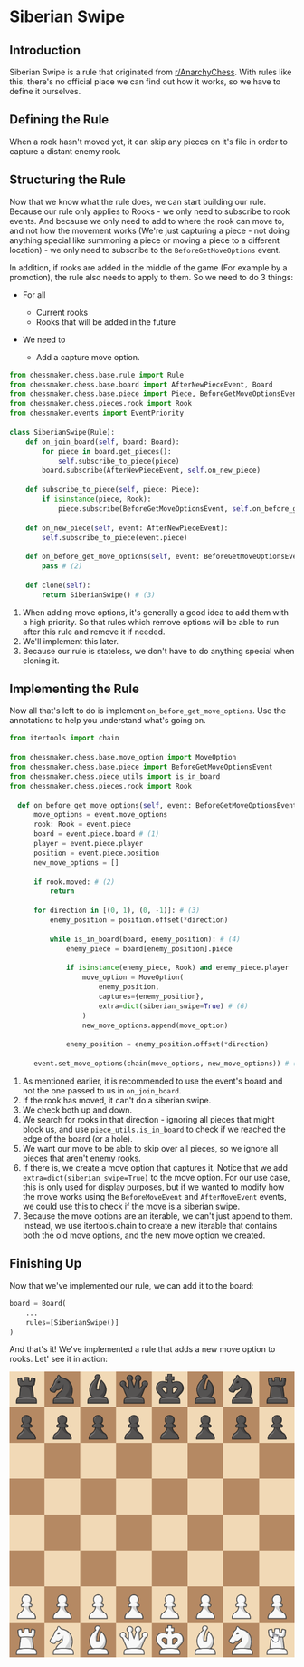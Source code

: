 # Siberian Swipe

## Introduction 

Siberian Swipe is a rule that originated from [r/AnarchyChess](https://www.reddit.com/r/AnarchyChess/).
With rules like this, there's no official place we can find out how it works,
so we have to define it ourselves.

## Defining the Rule

When a rook hasn't moved yet, it can skip any pieces on it's file
in order to capture a distant enemy rook.

## Structuring the Rule

Now that we know what the rule does, we can start building our rule.
Because our rule only applies to Rooks - we only need to subscribe to
rook events. And because we only need to add to where the rook can move to,
and not how the movement works (We're just capturing a piece - not doing
anything special like summoning a piece or moving a piece to a different
location) - we only need to subscribe to the `BeforeGetMoveOptions` event.

In addition, if rooks are added in the middle of the game (For example by a promotion),
the rule also needs to apply to them. So we need to do 3 things:

- For all

    * Current rooks
    * Rooks that will be added in the future

- We need to

    * Add a capture move option.

```python title="siberian_swipe.py"
from chessmaker.chess.base.rule import Rule
from chessmaker.chess.base.board import AfterNewPieceEvent, Board
from chessmaker.chess.base.piece import Piece, BeforeGetMoveOptionsEvent
from chessmaker.chess.pieces.rook import Rook
from chessmaker.events import EventPriority

class SiberianSwipe(Rule):
    def on_join_board(self, board: Board):
        for piece in board.get_pieces():
            self.subscribe_to_piece(piece)
        board.subscribe(AfterNewPieceEvent, self.on_new_piece)

    def subscribe_to_piece(self, piece: Piece):
        if isinstance(piece, Rook):
            piece.subscribe(BeforeGetMoveOptionsEvent, self.on_before_get_move_options, EventPriority.HIGH) # (1)

    def on_new_piece(self, event: AfterNewPieceEvent):
        self.subscribe_to_piece(event.piece)

    def on_before_get_move_options(self, event: BeforeGetMoveOptionsEvent):
        pass # (2)

    def clone(self):
        return SiberianSwipe() # (3)
```

1. When adding move options, it's generally a good idea to add them with a high priority.
So that rules which remove options will be able to run after this rule and remove it if needed.
2. We'll implement this later. 
3. Because our rule is stateless, we don't have to do anything special when cloning it.

## Implementing the Rule

Now all that's left to do is implement `on_before_get_move_options`.
Use the annotations to help you understand what's going on.

```python title="siberian_swipe.py"
from itertools import chain

from chessmaker.chess.base.move_option import MoveOption
from chessmaker.chess.base.piece import BeforeGetMoveOptionsEvent
from chessmaker.chess.piece_utils import is_in_board
from chessmaker.chess.pieces.rook import Rook

  def on_before_get_move_options(self, event: BeforeGetMoveOptionsEvent):
      move_options = event.move_options
      rook: Rook = event.piece
      board = event.piece.board # (1)
      player = event.piece.player
      position = event.piece.position
      new_move_options = []

      if rook.moved: # (2)
          return

      for direction in [(0, 1), (0, -1)]: # (3)
          enemy_position = position.offset(*direction)

          while is_in_board(board, enemy_position): # (4)
              enemy_piece = board[enemy_position].piece

              if isinstance(enemy_piece, Rook) and enemy_piece.player != player: # (5)
                  move_option = MoveOption(
                      enemy_position,
                      captures={enemy_position},
                      extra=dict(siberian_swipe=True) # (6)
                  )
                  new_move_options.append(move_option)

              enemy_position = enemy_position.offset(*direction)

      event.set_move_options(chain(move_options, new_move_options)) # (7)
```

1. As mentioned earlier, it is recommended to use the event's board and not the one
passed to us in `on_join_board`.
2. If the rook has moved, it can't do a siberian swipe.
3. We check both up and down.
4. We search for rooks in that direction - ignoring all pieces that might block us,
and use `piece_utils.is_in_board` to check if we reached the edge of the board (or a hole).
5. We want our move to be able to skip over all pieces, so we ignore all pieces that aren't enemy rooks.
6. If there is, we create a move option that captures it. Notice that 
we add `extra=dict(siberian_swipe=True)` to the move option. For our use case,
this is only used for display purposes, but if we wanted to modify how the move works
using the `BeforeMoveEvent` and `AfterMoveEvent` events, we could use this to check
if the move is a siberian swipe.
7. Because the move options are an iterable, we can't just append to them.
Instead, we use itertools.chain to create a new iterable that contains both
the old move options, and the new move option we created.

## Finishing Up

Now that we've implemented our rule, we can add it to the board:

```python
board = Board(
    ...
    rules=[SiberianSwipe()]
)
```

And that's it! We've implemented a rule that adds a new move option to rooks.
Let' see it in action:

![Siberian Swipe](../../assets/gifs/siberian_swipe.gif)
